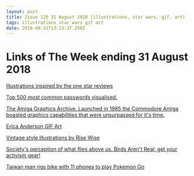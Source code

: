 ```yaml
---
layout: post
title: Issue 120 31 August 2018 (illustrations, star wars, gif, art)
tags: illustrations star wars gif art
date: 2018-08-31T13:23:37.250Z
---
```

# Links of The Week ending 31 August 2018

<a href="https://www.topic.com/too-hot-too-crowded-needs-more-vending-machines" title="Illustrations inspired by the one star reviews" target="_blank" alt="Illustrations inspired by the one star reviews">Illustrations inspired by the one star reviews</a>

<a href="https://informationisbeautiful.net/visualizations/top-500-passwords-visualized/" title="Top 500 most common passwords visualised." target="_blank" alt="Top 500 most common passwords visualised.">Top 500 most common passwords visualised.</a>

<a href="http://amiga.lychesis.net/" title="The Amiga Graphics Archive" alt="The Amiga Graphics Archive" target="_blank">The Amiga Graphics Archive. Launched in 1985 the Commodore Amiga boasted graphics capabilities that were unsurpassed for it's time.</a>

<a href="https://www.instagram.com/ericaofanderson/" title="Erica Anderson GIF Art" alt="Erica Anderson GIF Art" target="_blank">Erica Anderson GIF Art</a>

<a href="https://www.instagram.com/rise_wise/?hl=en" title="Rise Wise" alt="Rise Wise" target="_blank">Vintage style illustrations by Rise Wise</a>

<a href="https://birdsarentreal.com/" title="Birds aren't real" alt="Birds aren't real" target="_blank">Society's perception of what flies above us. Birds Aren't Real; 
get your activism gear!</a>

<a href="https://www.bbc.com/news/world-asia-45132817" title="Taiwan man rigs bike with 11 phones to play Pokemon Go" target="_blank" alt="Taiwan man rigs bike with 11 phones to play Pokemon Go">Taiwan man rigs bike with 11 phones to play Pokemon Go</a>